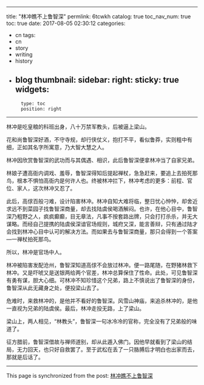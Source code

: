 
---
title: "林冲瞧不上鲁智深"
permlink: 6tcwkh
catalog: true
toc_nav_num: true
toc: true
date: 2017-08-05 02:30:12
categories:
- cn
tags:
- cn
- story
- writing
- history
- blog
thumbnail: 
sidebar:
    right:
        sticky: true
widgets:
    -
        type: toc
        position: right
---


林冲是吃皇粮的科班出身，八十万禁军教头，后被逼上梁山。

花和尚鲁智深好酒，不守寺规，却行侠仗义，抱打不平，看似鲁莽，实则粗中有细，正如其名字所寓意，乃大智大慧之人。

林冲因欣赏鲁智深的武功而与其偶遇、相识，此后鲁智深便拿林冲当了自家兄弟。

林娘子遭高衙内调戏、羞辱，鲁智深得知后提起禅杖，急急赶来，要追上去拍死那鸟，根本不惧怕高衙内是何许人也。终被林冲拦下，林冲考虑的更多：前程、官位、家人，这次林冲又忍了。

此后，高俅百般刁难，设计陷害林冲。林冲自知大难将临，整日忧心忡忡，却舍近求远不到菜园子找鲁智深商量，却去找陆虞侯喝酒解闷。也许，在他心目中，鲁智深乃粗野之人，疯疯癫癫，目无章法，凡事不按套路出牌，只会打打杀杀，并无大谋略。而经自己提携的陆虞侯深谙官场规则，城府又深，能言善辩，只有通过陆才会找到林冲心目中认可的解决方法。而如果去与鲁智深商量，那只会得到一个答案—一禅杖拍死那鸟。

所以，林冲是官场中人。

林冲被陷害发配沧州，鲁智深知道高俅不会放过林冲。便一路尾随，在野猪林救下林冲。又是吓唬又是送银两给两个官差，林冲总算保住了性命。此处，可见鲁智深有勇有谋，胆大心细。可林冲不知珍惜这个兄弟，路上不慎说出了鲁智深的身份，鲁智深从此无藏身之处，便投梁山去了。

危难时，来救林冲的，是他并不看好的鲁智深。风雪山神庙，来追杀林冲的，是他一直视为兄弟的陆虞侯。最后，林冲走投无路，上了梁山。

梁山上，两人相见，“林教头”，鲁智深一句冰冷冷的官称，完全没有了兄弟般的味道了。

征方腊前，鲁智深借故与禅师道别，却从此遁入佛门。因他早就看到了梁山的结局，无力回天，也只好自救罢了。至于武松在丢了一只胳膊后才明白也出家而去，那就是后话了。

- - -

This page is synchronized from the post: [林冲瞧不上鲁智深](https://steemit.com/@bring/6tcwkh)
